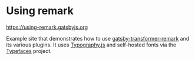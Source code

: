 # Using remark

https://using-remark.gatsbyjs.org

Example site that demonstrates how to use [gatsby-transformer-remark][1]
and its various plugins. It uses [Typography.js][2] and self-hosted fonts
via the [Typefaces][3] project.

[1]: https://www.gatsbyjs.org/docs/packages/gatsby-transformer-remark/
[2]: https://github.com/KyleAMathews/typography.js
[3]: https://github.com/KyleAMathews/typefaces
